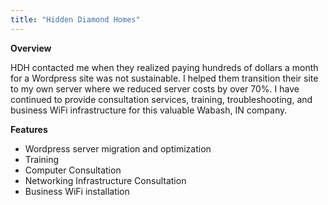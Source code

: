 ```yaml
---
title: "Hidden Diamond Homes"
---
```


**Overview**

HDH contacted me when they realized paying hundreds of dollars a month for a Wordpress site was not sustainable. I helped them transition their site to my own server where we reduced server costs by over 70%. I have continued to provide consultation services, training, troubleshooting, and business WiFi infrastructure for this valuable Wabash, IN company. 

**Features**

- Wordpress server migration and optimization
- Training
- Computer Consultation
- Networking Infrastructure Consultation
- Business WiFi installation 